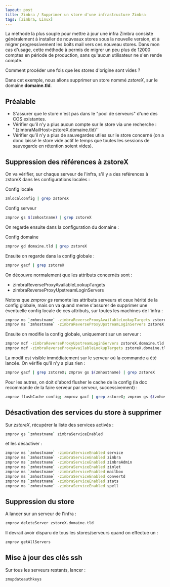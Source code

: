 ```yaml
---
layout: post
title: Zimbra / Supprimer un store d'une infrastructure Zimbra
tags: [Zimbra, Linux]
---
```


La méthode la plus souple pour mettre à jour une infra Zimbra consiste généralement à installer de nouveaux stores sous la nouvelle version, et à migrer progressivement les boîts mail vers ces nouveau stores. Dans mon cas d'usage, cette méthode à permis de migrer un peu plus de 12000 comptes en période de production, sans qu'aucun utilisateur ne s'en rende compte.

Comment procéder une fois que les stores d'origine sont vides ?

Dans cet exemple, nous allons supprimer un store nommé *zstoreX*, sur le domaine **domaine.tld**.

## Préalable 

- S'assurer que le store n'est pas dans le "pool de serveurs" d'une des COS existantes.
- Vérifier qu'il n'y a plus aucun compte sur le store via une recherche : ''(zimbraMailHost=zstoreX.domaine.tld)''
- Vérifier qu'il n'y a plus de sauvegardes utiles sur le store concerné (on a donc laissé le store vide actif le temps que toutes les sessions de sauvegarde en rétention soient vides).

## Suppression des références à zstoreX

On va vérifier, sur chaque serveur de l'infra, s'il y a des reférences à zstoreX dans les configurations locales :

Config locale
```bash
zmlocalconfig | grep zstoreX
```

Config serveur
```bash
zmprov gs $(zmhostname) | grep zstoreX
```

On regarde ensuite dans la configuration du domaine :

Config domaine
```bash
zmprov gd domaine.tld | grep zstoreX
```

Ensuite on regarde dans la config globale :

```bash
zmprov gacf | grep zstoreX
```

On découvre normalement que les attributs concernés sont :
- zimbraReverseProxyAvailableLookupTargets
- zimbraReverseProxyUpstreamLoginServers

Notons que *zmprov gs* remonte les attributs serveurs et ceux hérité de la config globale, mais on va quand meme s'assurer de supprimer une éventuelle config locale de ces attributs, sur toutes les machines de l'infra :

```bash
zmprov ms `zmhostname` -zimbraReverseProxyAvailableLookupTargets zstoreX.domaine.tld
zmprov ms `zmhostname` -zimbraReverseProxyUpstreamLoginServers zstoreX.domaine.tld
```

Ensuite on modifie la config globale, uniquement sur un serveur :

```bash
zmprov mcf -zimbraReverseProxyUpstreamLoginServers zstoreX.domaine.tld
zmprov mcf -zimbraReverseProxyAvailableLookupTargets zstoreX.domaine.tld
```

La modif est visible immédiatement sur le serveur où la commande a été lancée. On vérifie qu'il n'y a plus rien :

```bash
zmprov gacf | grep zstoreX; zmprov gs $(zmhostname) | grep zstoreX
```

Pour les autres, on doit d'abord flusher le cache de la config (la doc recommande de la faire serveur par serveur, successivement) :

```bash
zmprov flushCache config; zmprov gacf | grep zstoreX; zmprov gs $(zmhostname) | grep zstoreX
```

## Désactivation des services du store à supprimer

Sur *zstoreX*, récupérer la liste des services activés :

```bash
zmprov gs `zmhostname` zimbraServiceEnabled
```

et les désactiver :

```bash
zmprov ms `zmhostname` -zimbraServiceEnabled service
zmprov ms `zmhostname` -zimbraServiceEnabled zimbra
zmprov ms `zmhostname` -zimbraServiceEnabled zimbraAdmin
zmprov ms `zmhostname` -zimbraServiceEnabled zimlet
zmprov ms `zmhostname` -zimbraServiceEnabled mailbox
zmprov ms `zmhostname` -zimbraServiceEnabled convertd
zmprov ms `zmhostname` -zimbraServiceEnabled stats
zmprov ms `zmhostname` -zimbraServiceEnabled spell
```

## Suppression du store

A lancer sur un serveur de l'infra :

```bash
zmprov deleteServer zstoreX.domaine.tld
```

Il devrait avoir disparu de tous les stores/serveurs quand on effectue un :

```bash
zmprov getAllServers
```

## Mise à jour des clés ssh

Sur tous les serveurs restants, lancer :

```bash
zmupdateauthkeys
```
